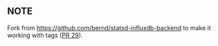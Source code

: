 NOTE
-----
Fork from https://github.com/bernd/statsd-influxdb-backend to make it working with tags ([PR 29](https://github.com/bernd/statsd-influxdb-backend/pull/29)).